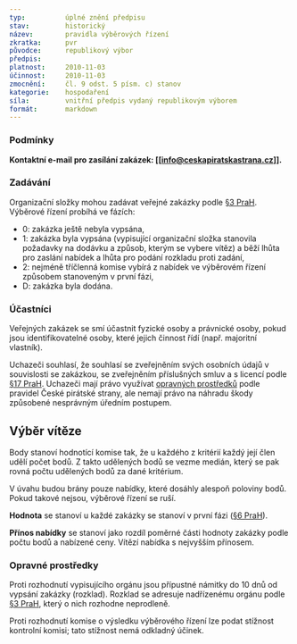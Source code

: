 ```yaml
---
typ:          úplné znění předpisu
stav:         historický
název:        pravidla výběrových řízení
zkratka:      pvr
původce:      republikový výbor
předpis:      
platnost:     2010-11-03
účinnost:     2010-11-03
zmocnění:     čl. 9 odst. 5 písm. c) stanov
kategorie:    hospodaření
síla:         vnitřní předpis vydaný republikovým výborem
formát:       markdown
---
```


### Podmínky

**Kontaktní e-mail pro zasílání zakázek: [[info@ceskapiratskastrana.cz]].** 

### Zadávání

Organizační složky mohou zadávat veřejné zakázky podle [§3 PraH](http://sbirka.pirati.cz/predpisy/prah/2014-08-02.html). Výběrové řízení probíhá ve fázích:

* 0: zakázka ještě nebyla vypsána,
* 1: zakázka byla vypsána (vypisující organizační složka stanovila požadavky na dodávku a způsob, kterým se vybere vítěz) a běží lhůta pro zaslání nabídek a lhůta pro podání rozkladu proti zadání,
* 2: nejméně tříčlenná komise vybírá z nabídek ve výběrovém řízení způsobem stanoveným v první fázi,
* D: zakázka byla dodána.

### Účastníci

Veřejných zakázek se smí účastnit fyzické osoby a právnické osoby, pokud jsou identifikovatelné osoby, které jejich činnost řídí (např. majoritní vlastník).

Uchazeči souhlasí, že souhlasí se zveřejněním svých osobních údajů v souvislosti se zakázkou, se zveřejněním příslušných smluv a s licencí podle [§17 PraH](http://sbirka.pirati.cz/predpisy/prah/2014-08-02.html). Uchazeči mají právo využívat [opravných prostředků](http://www.pirati.cz/zakazka/start?rev=1287177388#opravne_prostredky) podle pravidel České pirátské strany, ale nemají právo na náhradu škody způsobené nesprávným úředním postupem.

## Výběr vítěze

Body stanoví hodnotící komise tak, že u každého z kritérií každý její člen udělí počet bodů. Z takto udělených bodů se vezme medián, který se pak rovná počtu udělených bodů za dané kritérium.

V úvahu budou brány pouze nabídky, které dosáhly alespoň poloviny bodů. Pokud takové nejsou, výběrové řízení se ruší.

**Hodnota** se stanoví u každé zakázky se stanoví v první fázi ([§6 PraH](http://sbirka.pirati.cz/predpisy/prah/2014-08-02.html)).

**Přínos nabídky** se stanoví jako rozdíl poměrné části hodnoty zakázky podle počtu bodů a nabízené ceny.
Vítězí nabídka s nejvyšším přínosem.

### Opravné prostředky
Proti rozhodnutí vypisujícího orgánu jsou přípustné námitky do 10 dnů od vypsání zakázky (rozklad). Rozklad se adresuje nadřízenému orgánu podle [§3 PraH](http://sbirka.pirati.cz/predpisy/prah/2014-08-02.html), který o nich rozhodne neprodleně.

Proti rozhodnutí komise o výsledku výběrového řízení lze podat stížnost kontrolní komisi; tato stížnost nemá odkladný účinek.
